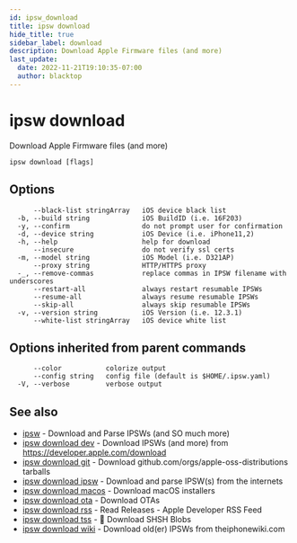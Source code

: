 ```yaml
---
id: ipsw_download
title: ipsw download
hide_title: true
sidebar_label: download
description: Download Apple Firmware files (and more)
last_update:
  date: 2022-11-21T19:10:35-07:00
  author: blacktop
---
```

# ipsw download

Download Apple Firmware files (and more)

```
ipsw download [flags]
```

## Options

```
      --black-list stringArray   iOS device black list
  -b, --build string             iOS BuildID (i.e. 16F203)
  -y, --confirm                  do not prompt user for confirmation
  -d, --device string            iOS Device (i.e. iPhone11,2)
  -h, --help                     help for download
      --insecure                 do not verify ssl certs
  -m, --model string             iOS Model (i.e. D321AP)
      --proxy string             HTTP/HTTPS proxy
  -_, --remove-commas            replace commas in IPSW filename with underscores
      --restart-all              always restart resumable IPSWs
      --resume-all               always resume resumable IPSWs
      --skip-all                 always skip resumable IPSWs
  -v, --version string           iOS Version (i.e. 12.3.1)
      --white-list stringArray   iOS device white list
```

## Options inherited from parent commands

```
      --color           colorize output
      --config string   config file (default is $HOME/.ipsw.yaml)
  -V, --verbose         verbose output
```

## See also

* [ipsw](/docs/cli/download/ipsw)	 - Download and Parse IPSWs (and SO much more)
* [ipsw download dev](/docs/cli/download/ipsw_download_dev)	 - Download IPSWs (and more) from https://developer.apple.com/download
* [ipsw download git](/docs/cli/download/ipsw_download_git)	 - Download github.com/orgs/apple-oss-distributions tarballs
* [ipsw download ipsw](/docs/cli/download/ipsw_download_ipsw)	 - Download and parse IPSW(s) from the internets
* [ipsw download macos](/docs/cli/download/ipsw_download_macos)	 - Download macOS installers
* [ipsw download ota](/docs/cli/download/ipsw_download_ota)	 - Download OTAs
* [ipsw download rss](/docs/cli/download/ipsw_download_rss)	 - Read Releases - Apple Developer RSS Feed
* [ipsw download tss](/docs/cli/download/ipsw_download_tss)	 - 🚧 Download SHSH Blobs
* [ipsw download wiki](/docs/cli/download/ipsw_download_wiki)	 - Download old(er) IPSWs from theiphonewiki.com

